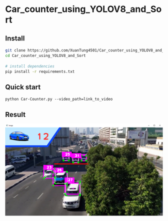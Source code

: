 # Car_counter_using_YOLOV8_and_Sort

## Install
```bash
git clone https://github.com/XuanTung4501/Car_counter_using_YOLOV8_and_Sort.git
cd Car_counter_using_YOLOV8_and_Sort

# install dependencies
pip install -r requirements.txt
```

## Quick start
```
python Car-Counter.py --video_path=link_to_video 
```
## Result
![Demo](./result/car_counter.png)
